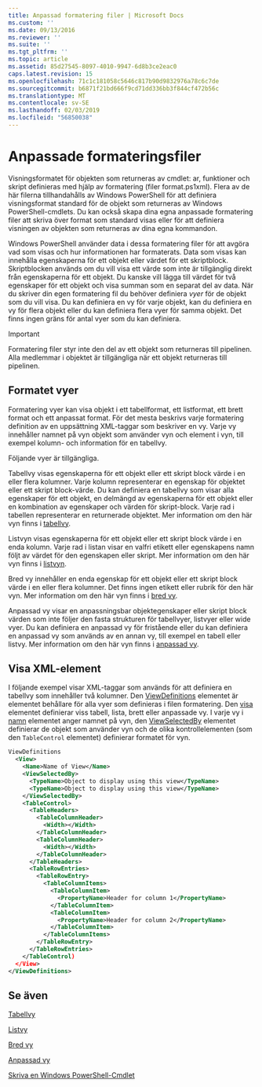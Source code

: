 ```yaml
---
title: Anpassad formatering filer | Microsoft Docs
ms.custom: ''
ms.date: 09/13/2016
ms.reviewer: ''
ms.suite: ''
ms.tgt_pltfrm: ''
ms.topic: article
ms.assetid: 85d27545-8097-4010-9947-6d8b3ce2eac0
caps.latest.revision: 15
ms.openlocfilehash: 71c1c181058c5646c817b90d9832976a78c6c7de
ms.sourcegitcommit: b6871f21bd666f9cd71dd336bb3f844cf472b56c
ms.translationtype: MT
ms.contentlocale: sv-SE
ms.lasthandoff: 02/03/2019
ms.locfileid: "56850038"
---
```

# <a name="custom-formatting-files"></a>Anpassade formateringsfiler

Visningsformatet för objekten som returneras av cmdlet: ar, funktioner och skript definieras med hjälp av formatering (filer format.ps1xml). Flera av de här filerna tillhandahålls av Windows PowerShell för att definiera visningsformat standard för de objekt som returneras av Windows PowerShell-cmdlets. Du kan också skapa dina egna anpassade formatering filer att skriva över format som standard visas eller för att definiera visningen av objekten som returneras av dina egna kommandon.

Windows PowerShell använder data i dessa formatering filer för att avgöra vad som visas och hur informationen har formaterats. Data som visas kan innehålla egenskaperna för ett objekt eller värdet för ett skriptblock.  Skriptblocken används om du vill visa ett värde som inte är tillgänglig direkt från egenskaperna för ett objekt. Du kanske vill lägga till värdet för två egenskaper för ett objekt och visa summan som en separat del av data. När du skriver din egen formatering fil du behöver definiera *vyer* för de objekt som du vill visa. Du kan definiera en vy för varje objekt, kan du definiera en vy för flera objekt eller du kan definiera flera vyer för samma objekt. Det finns ingen gräns för antal vyer som du kan definiera.

> [!IMPORTANT]
> Formatering filer styr inte den del av ett objekt som returneras till pipelinen. Alla medlemmar i objektet är tillgängliga när ett objekt returneras till pipelinen.

## <a name="format-views"></a>Formatet vyer

Formatering vyer kan visa objekt i ett tabellformat, ett listformat, ett brett format och ett anpassat format. För det mesta beskrivs varje formatering definition av en uppsättning XML-taggar som beskriver en vy. Varje vy innehåller namnet på vyn objekt som använder vyn och element i vyn, till exempel kolumn- och information för en tabellvy.

Följande vyer är tillgängliga.

Tabellvy visas egenskaperna för ett objekt eller ett skript block värde i en eller flera kolumner. Varje kolumn representerar en egenskap för objektet eller ett skript block-värde. Du kan definiera en tabellvy som visar alla egenskaper för ett objekt, en delmängd av egenskaperna för ett objekt eller en kombination av egenskaper och värden för skript-block. Varje rad i tabellen representerar en returnerade objektet. Mer information om den här vyn finns i [tabellvy](../format/creating-a-table-view.md).

Listvyn visas egenskaperna för ett objekt eller ett skript block värde i en enda kolumn. Varje rad i listan visar en valfri etikett eller egenskapens namn följt av värdet för den egenskapen eller skript. Mer information om den här vyn finns i [listvyn](../format/creating-a-list-view.md).

Bred vy innehåller en enda egenskap för ett objekt eller ett skript block värde i en eller flera kolumner. Det finns ingen etikett eller rubrik för den här vyn. Mer information om den här vyn finns i [bred vy](../format/creating-a-wide-view.md).

Anpassad vy visar en anpassningsbar objektegenskaper eller skript block värden som inte följer den fasta strukturen för tabellvyer, listvyer eller wide vyer. Du kan definiera en anpassad vy för fristående eller du kan definiera en anpassad vy som används av en annan vy, till exempel en tabell eller listvy. Mer information om den här vyn finns i [anpassad vy](../format/creating-custom-controls.md).

## <a name="view-xml-elements"></a>Visa XML-element

I följande exempel visar XML-taggar som används för att definiera en tabellvy som innehåller två kolumner. Den [ViewDefinitions](../format/viewdefinitions-element-format.md) elementet är elementet behållare för alla vyer som definieras i filen formatering. Den [visa](../format/view-element-format.md) elementet definierar viss tabell, lista, brett eller anpassade vy. I varje vy i [namn](../format/name-element-for-view-format.md) elementet anger namnet på vyn, den [ViewSelectedBy](../format/viewselectedby-element-format.md) elementet definierar de objekt som använder vyn och de olika kontrollelementen (som den `TableControl` elementet) definierar formatet för vyn.

```xml
ViewDefinitions
  <View>
    <Name>Name of View</Name>
    <ViewSelectedBy>
      <TypeName>Object to display using this view</TypeName>
      <TypeName>Object to display using this view</TypeName>
    </ViewSelectedBy>
    <TableControl>
      <TableHeaders>
        <TableColumnHeader>
          <Width></Width>
        </TableColumnHeader>
        <TableColumnHeader>
          <Width></Width>
        </TableColumnHeader>
      </TableHeaders>
      <TableRowEntries>
        <TableRowEntry>
          <TableColumnItems>
            <TableColumnItem>
              <PropertyName>Header for column 1</PropertyName>
            </TableColumnItem>
            <TableColumnItem>
              <PropertyName>Header for column 2</PropertyName>
            </TableColumnItem>
          </TableColumnItems>
        </TableRowEntry>
      </TableRowEntries>
    </TableControl)
  </View>
</ViewDefinitions>

```

## <a name="see-also"></a>Se även

[Tabellvy](../format/creating-a-table-view.md)

[Listvy](../format/creating-a-list-view.md)

[Bred vy](../format/creating-a-wide-view.md)

[Anpassad vy](../format/creating-custom-controls.md)

[Skriva en Windows PowerShell-Cmdlet](./writing-a-windows-powershell-cmdlet.md)
